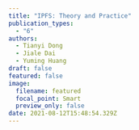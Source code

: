 ```yaml
---
title: "IPFS: Theory and Practice"
publication_types:
  - "6"
authors:
  - Tianyi Dong
  - Jiale Dai
  - Yuming Huang
draft: false
featured: false
image:
  filename: featured
  focal_point: Smart
  preview_only: false
date: 2021-08-12T15:48:54.329Z
---
```

